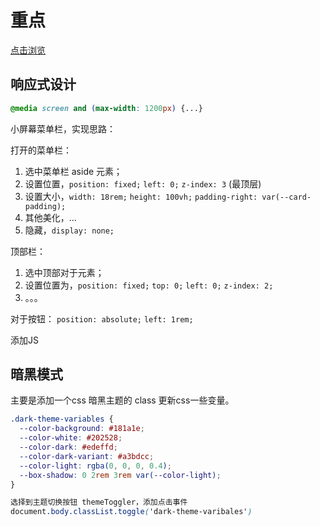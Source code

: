 # 重点
[点击浏览](https://lazyykurt.github.io/admin-dashboard/)
## 响应式设计

```css
@media screen and (max-width: 1200px) {...}
```

小屏幕菜单栏，实现思路：

打开的菜单栏：
1. 选中菜单栏 aside 元素；
2. 设置位置，`position: fixed;` `left: 0;` `z-index: 3` (最顶层)
3. 设置大小，`width: 18rem;` `height: 100vh;` `padding-right: var(--card-padding);`
4. 其他美化，...
5. 隐藏，`display: none;`

顶部栏：
1. 选中顶部对于元素；
2. 设置位置为，`position: fixed;` `top: 0;` `left: 0;` `z-index: 2;`
3. 。。。

对于按钮：
 `position: absolute;` `left: 1rem;`

添加JS

## 暗黑模式

主要是添加一个css 暗黑主题的 class 更新css一些变量。
``` css
.dark-theme-variables {
  --color-background: #181a1e;
  --color-white: #202528;
  --color-dark: #edeffd;
  --color-dark-variant: #a3bdcc;
  --color-light: rgba(0, 0, 0, 0.4);
  --box-shadow: 0 2rem 3rem var(--color-light);
}

选择到主题切换按钮 themeToggler，添加点击事件
document.body.classList.toggle('dark-theme-varibales')
